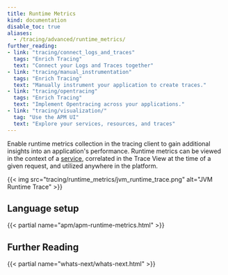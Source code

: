 ```yaml
---
title: Runtime Metrics
kind: documentation
disable_toc: true
aliases:
  - /tracing/advanced/runtime_metrics/
further_reading:
- link: "tracing/connect_logs_and_traces"
  tags: "Enrich Tracing"
  text: "Connect your Logs and Traces together"
- link: "tracing/manual_instrumentation"
  tags: "Enrich Tracing"
  text: "Manually instrument your application to create traces."
- link: "tracing/opentracing"
  tags: "Enrich Tracing"
  text: "Implement Opentracing across your applications."
- link: "tracing/visualization/"
  tag: "Use the APM UI"
  text: "Explore your services, resources, and traces"
---
```


Enable runtime metrics collection in the tracing client to gain additional insights into an application's performance. Runtime metrics can be viewed in the context of a [service][1], correlated in the Trace View at the time of a given request, and utilized anywhere in the platform.

{{< img src="tracing/runtime_metrics/jvm_runtime_trace.png" alt="JVM Runtime Trace" >}}

## Language setup

{{< partial name="apm/apm-runtime-metrics.html" >}}

## Further Reading

{{< partial name="whats-next/whats-next.html" >}}

[1]: /tracing/visualization/#services
